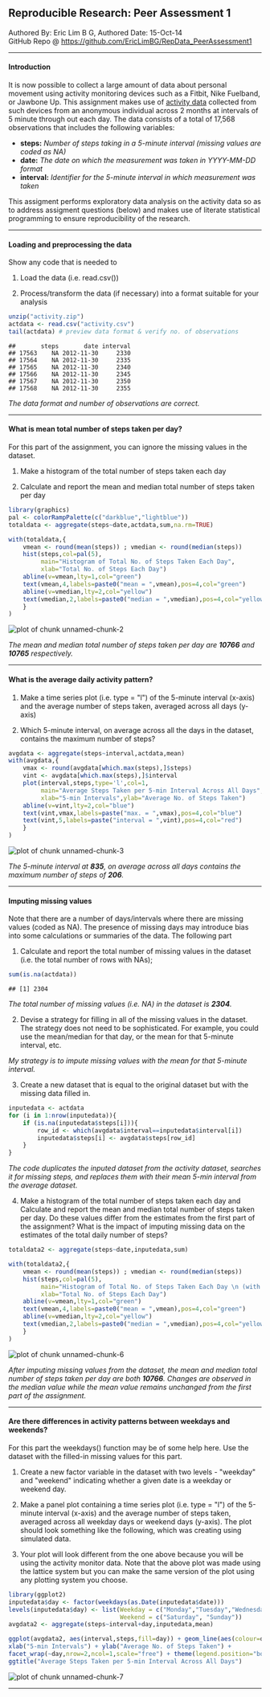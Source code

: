 
## Reproducible Research: Peer Assessment 1

Authored By: Eric Lim B G, Authored Date: 15-Oct-14  
GitHub Repo @ https://github.com/EricLimBG/RepData_PeerAssessment1

------------------------------------------------------------------------------

#### Introduction

It is now possible to collect a large amount of data about personal movement using activity monitoring devices such as a Fitbit, Nike Fuelband, or Jawbone Up. This assignment makes use of [activity data](http://d396qusza40orc.cloudfront.net/repdata%2Fdata%2Factivity.zip) collected from such devices from an anonymous individual across 2 months at intervals of 5 minute through out each day. The data consists of a total of 17,568 observations that includes the following variables:

- **steps:** *Number of steps taking in a 5-minute interval (missing values are coded as NA)*
- **date:** *The date on which the measurement was taken in YYYY-MM-DD format*
- **interval:** *Identifier for the 5-minute interval in which measurement was taken*

This assigment performs exploratory data analysis on the activity data so as to address assigment questions (below) and makes use of literate statistical programming to ensure reproducibility of the research.

------------------------------------------------------------------------------

#### Loading and preprocessing the data
Show any code that is needed to

1. Load the data (i.e. read.csv())

2. Process/transform the data (if necessary) into a format suitable for your analysis

```r
unzip("activity.zip")
actdata <- read.csv("activity.csv")
tail(actdata) # preview data format & verify no. of observations
```

```
##       steps       date interval
## 17563    NA 2012-11-30     2330
## 17564    NA 2012-11-30     2335
## 17565    NA 2012-11-30     2340
## 17566    NA 2012-11-30     2345
## 17567    NA 2012-11-30     2350
## 17568    NA 2012-11-30     2355
```

*The data format and number of observations are correct.*

------------------------------------------------------------------------------

#### What is mean total number of steps taken per day?
For this part of the assignment, you can ignore the missing values in the dataset.

1. Make a histogram of the total number of steps taken each day

2. Calculate and report the mean and median total number of steps taken per day

```r
library(graphics)
pal <- colorRampPalette(c("darkblue","lightblue"))
totaldata <- aggregate(steps~date,actdata,sum,na.rm=TRUE)

with(totaldata,{
    vmean <- round(mean(steps)) ; vmedian <- round(median(steps))
    hist(steps,col=pal(5),
         main="Histogram of Total No. of Steps Taken Each Day",
         xlab="Total No. of Steps Each Day")
    abline(v=vmean,lty=1,col="green")
    text(vmean,4,labels=paste0("mean = ",vmean),pos=4,col="green")                    
    abline(v=vmedian,lty=2,col="yellow")
    text(vmedian,2,labels=paste0("median = ",vmedian),pos=4,col="yellow")    
    }
)
```

![plot of chunk unnamed-chunk-2](figure/unnamed-chunk-2.png) 

*The mean and median total number of steps taken per day are **10766** and **10765** respectively.*

------------------------------------------------------------------------------

#### What is the average daily activity pattern?
1. Make a time series plot (i.e. type = "l") of the 5-minute interval (x-axis) and the average number of steps taken, averaged across all days (y-axis)

2. Which 5-minute interval, on average across all the days in the dataset, contains the maximum number of steps?

```r
avgdata <- aggregate(steps~interval,actdata,mean)
with(avgdata,{
    vmax <- round(avgdata[which.max(steps),]$steps)
    vint <- avgdata[which.max(steps),]$interval
    plot(interval,steps,type='l',col=1,
         main="Average Steps Taken per 5-min Interval Across All Days",
         xlab="5-min Intervals",ylab="Average No. of Steps Taken")
    abline(v=vint,lty=2,col="blue")
    text(vint,vmax,labels=paste("max. = ",vmax),pos=4,col="blue") 
    text(vint,5,labels=paste("interval = ",vint),pos=4,col="red") 
    }
)
```

![plot of chunk unnamed-chunk-3](figure/unnamed-chunk-3.png) 

*The 5-minute interval at **835**, on average across all days contains the maximum number of steps of **206**.*

------------------------------------------------------------------------------

#### Imputing missing values
Note that there are a number of days/intervals where there are missing values (coded as NA). The presence of missing days may introduce bias into some calculations or summaries of the data. The following part

1. Calculate and report the total number of missing values in the dataset (i.e. the total number of rows with NAs);

```r
sum(is.na(actdata))
```

```
## [1] 2304
```

*The total number of missing values (i.e. NA) in the dataset is **2304**.*

2. Devise a strategy for filling in all of the missing values in the dataset. The strategy does not need to be sophisticated. For example, you could use the mean/median for that day, or the mean for that 5-minute interval, etc.  

*My strategy is to impute missing values with the mean for that 5-minute interval.*

3. Create a new dataset that is equal to the original dataset but with the missing data filled in.

```r
inputedata <- actdata
for (i in 1:nrow(inputedata)){
    if (is.na(inputedata$steps[i])){
        row_id <- which(avgdata$interval==inputedata$interval[i])
        inputedata$steps[i] <- avgdata$steps[row_id]
    }
}
```

*The code duplicates the inputed dataset from the activity dataset, searches it for missing steps, and replaces them with their mean 5-min interval from the average dataset.*

4. Make a histogram of the total number of steps taken each day and Calculate and report the mean and median total number of steps taken per day. Do these values differ from the estimates from the first part of the assignment? What is the impact of imputing missing data on the estimates of the total daily number of steps?

```r
totaldata2 <- aggregate(steps~date,inputedata,sum)

with(totaldata2,{
    vmean <- round(mean(steps)) ; vmedian <- round(median(steps))
    hist(steps,col=pal(5),
         main="Histogram of Total No. of Steps Taken Each Day \n (with Imputed Missing Values)",
         xlab="Total No. of Steps Each Day")
    abline(v=vmean,lty=1,col="green")
    text(vmean,4,labels=paste0("mean = ",vmean),pos=4,col="green")                    
    abline(v=vmedian,lty=2,col="yellow")
    text(vmedian,2,labels=paste0("median = ",vmedian),pos=4,col="yellow")    
    }
)
```

![plot of chunk unnamed-chunk-6](figure/unnamed-chunk-6.png) 

*After imputing missing values from the dataset, the mean and median total number of steps taken per day are both **10766**. Changes are observed in the median value while the mean value remains unchanged from the first part of the assignment.*

------------------------------------------------------------------------------

#### Are there differences in activity patterns between weekdays and weekends?
For this part the weekdays() function may be of some help here. Use the dataset with the filled-in missing values for this part.

1. Create a new factor variable in the dataset with two levels - "weekday" and "weekend" indicating whether a given date is a weekday or weekend day.

2. Make a panel plot containing a time series plot (i.e. type = "l") of the 5-minute interval (x-axis) and the average number of steps taken, averaged across all weekday days or weekend days (y-axis). The plot should look something like the following, which was creating using simulated data.

3. Your plot will look different from the one above because you will be using the activity monitor data. Note that the above plot was made using the lattice system but you can make the same version of the plot using any plotting system you choose.

```r
library(ggplot2)
inputedata$day <- factor(weekdays(as.Date(inputedata$date)))
levels(inputedata$day) <- list(Weekday = c("Monday","Tuesday","Wednesday","Thursday","Friday"),
                               Weekend = c("Saturday", "Sunday"))
avgdata2 <- aggregate(steps~interval+day,inputedata,mean)

ggplot(avgdata2, aes(interval,steps,fill=day)) + geom_line(aes(colour=day)) + 
xlab("5-min Intervals") + ylab("Average No. of Steps Taken") + 
facet_wrap(~day,nrow=2,ncol=1,scale="free") + theme(legend.position="bottom") + 
ggtitle("Average Steps Taken per 5-min Interval Across All Days")
```

![plot of chunk unnamed-chunk-7](figure/unnamed-chunk-7.png) 

------------------------------------------------------------------------------
